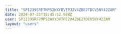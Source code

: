 ```yaml
---
title: "SP1239SRF7MPS2WXYDVTPJ2V4ZBE2TDCV5NY42ZAM"
date: 2024-07-21T18:45:52.988Z
user: SP1239SRF7MPS2WXYDVTPJ2V4ZBE2TDCV5NY42ZAM
layout: "users"
---
```

    